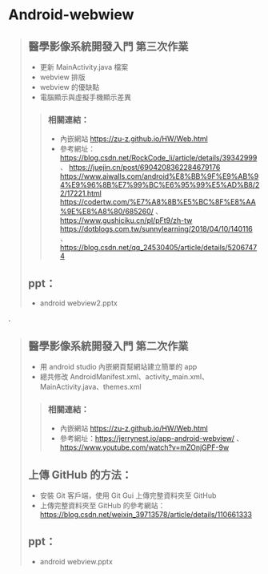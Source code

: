 # Android-webwiew
> ## 醫學影像系統開發入門 第三次作業
>
> - 更新 MainActivity.java 檔案
> - webview 排版
> - webview 的優缺點
> - 電腦顯示與虛擬手機顯示差異
  > > ### 相關連結：
  > > 
  > >- 內嵌網站 https://zu-z.github.io/HW/Web.html
  > >- 參考網址：https://blog.csdn.net/RockCode_li/article/details/39342999 、 https://juejin.cn/post/6904208362284679176
                https://www.aiwalls.com/android%E8%BB%9F%E9%AB%94%E9%96%8B%E7%99%BC%E6%95%99%E5%AD%B8/22/17221.html
                https://codertw.com/%E7%A8%8B%E5%BC%8F%E8%AA%9E%E8%A8%80/685260/ 、 https://www.gushiciku.cn/pl/pFt9/zh-tw
                https://dotblogs.com.tw/sunnylearning/2018/04/10/140116 、 https://blog.csdn.net/qq_24530405/article/details/52067474
> ## ppt：
> - android webview2.pptx

. 

>  ## 醫學影像系統開發入門 第二次作業
> 
  > - 用 android studio 內嵌網頁幫網站建立簡單的 app
  > - 總共修改 AndroidManifest.xml、activity_main.xml、MainActivity.java、themes.xml
  >
  > > ### 相關連結：
  > > 
  > > - 內嵌網站 https://zu-z.github.io/HW/Web.html
  > > - 參考網址：https://jerrynest.io/app-android-webview/ 、 https://www.youtube.com/watch?v=mZOnjGPF-9w
  >
> ## 上傳 GitHub 的方法：
>
> - 安裝 Git 客戶端，使用 Git Gui 上傳完整資料夾至 GitHub
> - 上傳完整資料夾至 GitHub 的參考網站：https://blog.csdn.net/weixin_39713578/article/details/110661333
> ## ppt：
> - android webview.pptx
